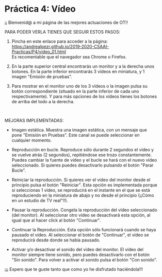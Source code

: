 # Práctica 4: Vídeo

¡¡ Bienvenid@ a mi página de las mejores actuaciones de OT!!


PARA PODER VERLA TIENES QUE SEGUIR ESTOS PASOS:

1. Pincha en este enlace para acceder a la página: https://andrealpezr.github.io/2019-2020-CSAAI-Practicas/P4/video_01.html
<br>Es recomentable que el navegador sea Chrome o Firefox.

2. En la parte superior central encontrarás un monitor y a la derecha unos botones. En la parte inferior encontrarás 3 vídeos en miniatura, y 1 imagen "Emisión de pruebas".

3. Para mostrar en el monitor uno de los 3 vídeos o la imagen pulsa su botón correspondiente (situado en la parte inferior de cada uno respectivamente). Y para más opciones de los vídeos tienes los botones de arriba del todo a la derecha.
<br>

MEJORAS IMPLEMENTADAS:

- Imagen estática. Muestra una imagen estática, con un mensaje que pone "Emisión en Pruebas". Este canal se puede seleccionar en cualquier momento.

- Reproducción en bucle. Reproduce sólo durante 2 segundos el vídeo y se vuelve atrás (2 segundos), repitiéndose ese trozo constantemente. Puedes cambiar la fuente de vídeo y el bucle se hará con el nuevo vídeo seleccionado. Si quieres puedes desactivarlo pulsando el botón "Parar Bucle".

- Reiniciar la reproducción. Si quieres ver el vídeo del monitor desde el principio pulsa el botón "Reiniciar". Esta opción es implementada porque si seleccionas 1 vídeo, se reproducirá en el instante en el que se está reproduciendo en la miniatura de abajo y no desde el principio (¡¡Cómo en un estudio de TV real"!!).

- Pausar la reproducción. Congela la reproducción del vídeo seleccionado (del monitor). Al seleccionar otro vídeo se desactivará esta opción, al igual que al hacer click al botón "Continuar".

- Continuar la Reproducción. Esta opción sólo funcionará cuando se haya pausado el vídeo. Al seleccionar el botón de "Continuar", el vídeo se reproducirá desde donde se había pausado.

- Activar y/o desactivar el sonido del vídeo del monitor. El vídeo del monitor siempre tiene sonido, pero puedes desactivarlo con el botón "Sin sonido". Para volver a activar el sonido pulsa el botón "Con sonido".

¡¡¡ Espero que te guste tanto que como yo he disfrutado haciéndola!!!
